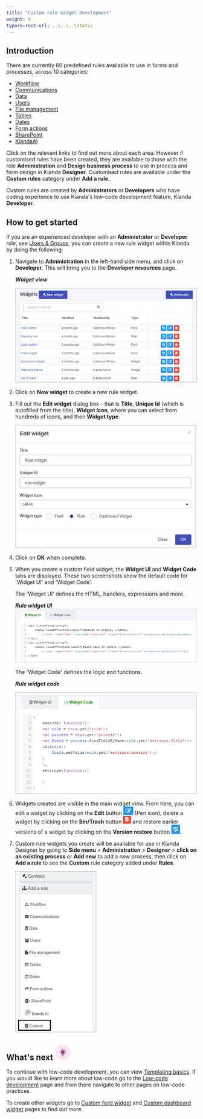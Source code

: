 ```yaml
---
title: "Custom rule widget development"
weight: 9
typora-root-url: ..\..\..\static
---
```


## Introduction

There are currently 60 predefined rules available to use in forms and processes, across 10 categories:

- [Workflow](/docs/platform/rules/workflow/)
- [Communications](/docs/platform/rules/communications/)
- [Data](/docs/platform/rules/data/)
- [Users](/docs/platform/rules/users/)
- [File management](/docs/platform/rules/files/)
- [Tables](/docs/platform/rules/tables/)
- [Dates](/docs/platform/rules/dates/)
- [Form actions](/docs/platform/rules/form-actions/)
- [SharePoint](/docs/platform/rules/sharepoint/)
- [KiandaAI](/docs/platform/rules/kianda-ai/)

Click on the relevant links to find out more about each area. However if customised rules have been created, they are available to those with the role **Administration** and **Design business process** to use in process and form design in Kianda **Designer**. Customised rules are available under the **Custom rules** category under **Add a rule**.

Custom rules are created by **Administrators** or **Developers** who have coding experience to use Kianda's low-code development feature, Kianda **Developer**. 

## How to get started

If you are an experienced developer with an **Administrator** or **Developer** role, see [Users & Groups](/docs/platform/administration/users/), you can create a new rule widget within Kianda by doing the following: 

1. Navigate to **Administration** in the left-hand side menu, and click on **Developer**. This will bring you to the **Developer resources** page.

   ***Widget view***

   ![Widget view](/images/widgetview2.jpg)

2. Click on **New widget** to create a new rule widget.

3. Fill out the **Edit widget** dialog box - that is **Title**, **Unique Id** (which is autofilled from the title), **Widget Icon**, where you can select from hundreds of icons, and then **Widget type**. 

   ![Edit widget](/images/rule-widget.jpg)

4. Click on **OK** when complete.

5. When you create a custom field widget, the **Widget UI** and **Widget Code** tabs are displayed. These two screenshots show the default code for 'Widget UI' and 'Widget Code'.

      The 'Widget UI' defines the HTML, handlers, expressions and more.

      ***Rule widget UI***
      ![Widget UI](/images/rule-widget-ui.jpg)

      The 'Widget Code' defines the logic and functions.

      ***Rule widget code***

      ![Widget code](/images/rule-widget-code.jpg)

6. Widgets created are visible in the main widget view. From here, you can edit a widget by clicking on the **Edit** button  ![Pen button](/images/bluepen.png) (Pen icon), delete a widget by clicking on the **Bin/Trash** button ![Bin button](/images/binicon.png) and restore earlier versions of a widget by clicking on the **Version restore** button ![Restore](/images/bluerestore.png).

7. Custom rule widgets you create will be available for use in Kianda Designer by going to **Side menu** > **Administration** > **Designer** > **click on an existing process** or **Add new** to add a new process, then click on **Add a rule** to see the **Custom** rule category added under **Rules**.

      ![Custom fields](/images/custom-rule-category.jpg)



## What's next ![Idea icon](/images/18.png)

To continue with low-code development, you can view [Templating basics](/docs/low-code/templating-basics/). If you would like to learn more about low-code go to the [Low-code development](/docs/low-code/) page and from there navigate to other pages on low-code practices.

To create other widgets go to [Custom field widget](/docs/low-code/field-widget/) and [Custom dashboard widget](/docs/low-code/dashboard-widget/) pages to find out more.
